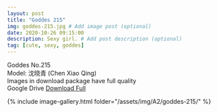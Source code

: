 ```yaml
---
layout: post
title: "Goddes 215"
img: goddes-215.jpg # Add image post (optional)
date: 2020-10-26 09:15:00
description: Sexy girl. # Add post description (optional)
tag: [cute, sexy, goddes]
---
```

Goddes No.215  
Model: 沈晓青 (Chen Xiao Qing)                    
Images in download package have full quality                    
Google Drive [Download Full](http://gestyy.com/erkegt)

{% include image-gallery.html folder="/assets/img/A2/goddes-215/" %}
